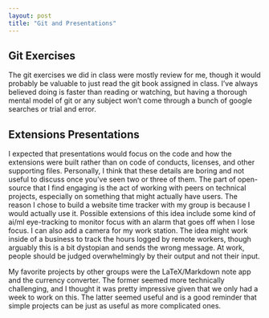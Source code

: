 ```yaml
---
layout: post
title: "Git and Presentations"
---
```


## Git Exercises
The git exercises we did in class were mostly review for me, though it would probably be valuable to just read the git book assigned in class. I’ve always believed doing is faster than reading or watching, but having a thorough mental model of git or any subject won’t come through a bunch of google searches or trial and error.

## Extensions Presentations

I expected that presentations would focus on the code and how the extensions were built rather than on code of conducts, licenses, and other supporting files. Personally, I think that these details are boring and not useful to discuss once you’ve seen two or three of them. The part of open-source that I find engaging is the act of working with peers on technical projects, especially on something that might actually have users. The reason I chose to build a website time tracker with my group is because I would actually use it. Possible extensions of this idea include some kind of ai/ml eye-tracking to monitor focus with an alarm that goes off when I lose focus. I can also add a camera for my work station. The idea might work inside of a business to track the hours logged by remote workers, though arguably this is a bit dystopian and sends the wrong message. At work, people should be judged overwhelmingly by their output and not their input.

My favorite projects by other groups were the LaTeX/Markdown note app and the currency converter. The former seemed more technically challenging, and I thought it was pretty impressive given that we only had a week to work on this. The latter seemed useful and is a good reminder that simple projects can be just as useful as more complicated ones.
